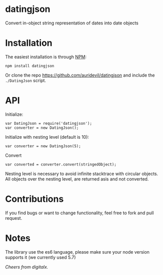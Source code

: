 datingjson
=================

Convert in-object string representation of dates into date objects

Installation
============

The easiest installation is through [NPM](http://npmjs.org):

    npm install datingjson
    
Or clone the repo https://github.com/auridevil/datingjson and include the `./DatingJson` script.

API
===

Initialize:
    
    var DatingJson = require('datingjson');
    var converter = new DatingJson();
    
Initialize with nesting level (default is 10):
    
    var converter = new DatingJson(5);
    
Convert
    
    var converted = converter.convert(stringedObject);
    
Nesting level is necessary to avoid infinite stacktrace with circular objects. All objects over the nesting level, are returned asis and not converted.    
 

Contributions
=============

If you find bugs or want to change functionality, feel free to fork and pull request.

Notes
=====

The library use the es6 language, please make sure your node version supports it (we currently used 5.7)


<i>Cheers from digitalx.</i>